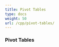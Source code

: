 ```yaml
---
title: Pivot Tables
type: docs
weight: 50
url: /cpp/pivot-tables/
---
```


### **Pivot Tables**
